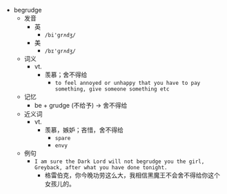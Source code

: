 - begrudge
  - 发音
    - 英
      - `/bi'grʌdʒ/`
    - 美
      - `/bɪ'ɡrʌdʒ/`
  - 词义
    - vt.
      - 羡慕；舍不得给
        - `to feel annoyed or unhappy that you have to pay something, give someone something etc`
  - 记忆
    - be + grudge (不给予) → 舍不得给
  - 近义词
    - vt.
      - 羡慕，嫉妒；吝惜，舍不得给
        - `spare`
        - `envy`
  - 例句
    - `I am sure the Dark Lord will not begrudge you the girl, Greyback, after what you have done tonight.`
      - 格雷伯克，你今晚功劳这么大，我相信黑魔王不会舍不得给你这个女孩儿的。

